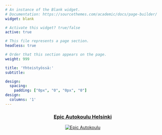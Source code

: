 ```yaml
---
# An instance of the Blank widget.
# Documentation: https://sourcethemes.com/academic/docs/page-builder/
widget: blank

# Activate this widget? true/false
active: true

# This file represents a page section.
headless: true

# Order that this section appears on the page.
weight: 999

title: 'Yhteistyössä:'
subtitle:

design:
  spacing:
    padding: ["0px", "0", "0px", "0"]
design:
  columns: '1'
---
```

<center>

### [Epic Autokoulu Helsinki](https://www.epicautokoulu.fi/helsinki/)
<!--- #### [Lue lisää yhteistyöstämme:](/autokoulu)  
<br> --->

[![Epic Autokoulu](https://www.epicautokoulu.fi/wp-content/uploads/2013/07/asAsset-3-1.png)](https://www.epicautokoulu.fi/helsinki/)



</center>
